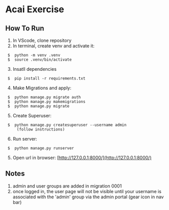 # Acai Exercise

##  How To Run
1. In VScode, clone repository
2. In terminal, create venv and activate it:
```
 $  python -m venv .venv
 $  source .venv/bin/activate
```
3. Insatll dependencies
```
 $  pip install -r requirements.txt
```
4. Make Migrations and apply:
```
 $  python manage.py migrate auth
 $  python manage.py makemigrations
 $  python manage.py migrate
```
5. Create Superuser:
```
 $  python manage.py createsuperuser --username admin
     (follow instructions)
```
6. Run server:
```
 $  python manage.py runserver
```
5. Open url in browser: [http://127.0.0.1:8000/](http://127.0.0.1:8000/)


##  Notes
1. admin and user groups are added in migration 0001
2. once logged in, the user page will not be visible until your username is associated with the 'admin' group via the admin portal (gear icon in nav bar)

